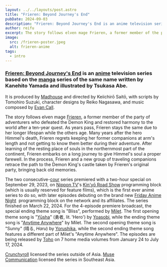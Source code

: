```yaml
---
layout: ../../layouts/post.astro
title: "Frieren: Beyond Journey's End"
pubDate: 2024-09-03
description: "Frieren: Beyond Journey's End is an anime television series based on the manga series of the same name written by Kanehito Yamada and illustrated by Tsukasa Abe."
author: reifu
excerpt: The story follows elven mage Frieren, a former member of the party of adventurers who defeated the Demon King and restored harmony to the world after a ten-year quest. As years pass, Frieren stays the same due to her longer lifespan while the others age.
image:
  src: /frieren-poster.jpeg
  alt: frieren-anime
tags:
  - intro
---
```


### [Frieren: Beyond Journey's End](https://en.wikipedia.org/wiki/Frieren:_Beyond_Journey%27s_End "Frieren: Beyond Journey's End") is an [anime](https://en.wikipedia.org/wiki/Anime "Anime") television series based on the [manga](https://en.wikipedia.org/wiki/Manga "Manga") series of the same name written by Kanehito Yamada and illustrated by Tsukasa Abe.

It is produced by [Madhouse](<https://en.wikipedia.org/wiki/Madhouse_(company)> "Madhouse (company)") and directed by Keiichirō Saitō, with scripts by Tomohiro Suzuki, character designs by Reiko Nagasawa, and music composed by [Evan Call](https://en.wikipedia.org/wiki/Evan_Call "Evan Call").

The story follows elven mage [Frieren](<https://en.wikipedia.org/wiki/Frieren_(character)> "Frieren (character)"), a former member of the party of adventurers who defeated the Demon King and restored harmony to the world after a ten-year quest. As years pass, Frieren stays the same due to her longer lifespan while the others age. Many years after the hero Himmel's death, Frieren regrets keeping her former companions at arm's length and not getting to know them better during their adventure. After learning of the resting place of souls in the northernmost part of the continent, Frieren embarks on a long journey to give Himmel's soul a proper farewell. In the process, Frieren and a new group of traveling companions retrace the path to the Demon King's castle taken by Frieren's original party, bringing back old memories.

The two consecutive-[cour](<https://en.wikipedia.org/wiki/Cour_(TV_production)> "Cour (TV production)") series premiered with a two-hour special on September 29, 2023, on [Nippon TV](https://en.wikipedia.org/wiki/Nippon_TV "Nippon TV")'s [Kin'yō Road Show](https://en.wikipedia.org/w/index.php?title=Kin%27y%C5%8D_Road_Show&action=edit&redlink=1 "Kin'yō Road Show (page does not exist)") programming block (which is usually reserved for feature films), which is the first ever anime series to do so, with later episodes debuting on the brand new [Friday Anime Night](https://en.wikipedia.org/w/index.php?title=Friday_Anime_Night&action=edit&redlink=1 "Friday Anime Night (page does not exist)")  programming block on the network and its affiliates. The series finished on March 22, 2024. For the 4-episode premiere broadcast, the special ending theme song is "Bliss", performed by [Milet](<https://en.wikipedia.org/wiki/Milet_(singer)> "Milet (singer)"). The first opening theme song is "[Yūsha](<https://en.wikipedia.org/wiki/Y%C5%ABsha_(song)> "Yūsha (song)")" (勇者, lit. 'Hero') by [Yoasobi](https://en.wikipedia.org/wiki/Yoasobi "Yoasobi"), while the ending theme song is "[Anytime Anywhere](<https://en.wikipedia.org/wiki/Anytime_Anywhere_(song)> "Anytime Anywhere (song)")" by Milet. The second opening theme song is "Sunny" (晴る, *Haru*) by [Yorushika](https://en.wikipedia.org/wiki/Yorushika "Yorushika"), while the second ending theme song features a different part of Milet's "Anytime Anywhere". The episodes are being released by [Toho](https://en.wikipedia.org/wiki/Toho "Toho") on 7 home media volumes from January 24 to July 17, 2024.

[Crunchyroll](https://en.wikipedia.org/wiki/Crunchyroll_LLC "Crunchyroll LLC") licensed the series outside of Asia. [Muse Communication](https://en.wikipedia.org/wiki/Muse_Communication "Muse Communication") licensed the series in Southeast Asia.
